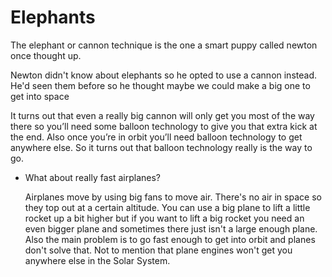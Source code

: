 # Elephants

The elephant or cannon technique is the one a smart puppy called newton once thought up. <puppy image>

Newton didn't know about elephants so he opted to use a cannon instead. He'd seen them before so he thought maybe we could make a big one to get into space

 <example hydrogen example cannon>

It turns out that even a really big cannon will only get you most of the way there so you’ll need some balloon technology to give you that extra kick at the end.  Also once you’re in orbit you’ll need balloon technology to get anywhere else.  So it turns out that balloon technology really is the way to go.

- What about really fast airplanes?

    Airplanes move by using big fans to move air.  There's no air in space so they top out at a certain altitude.  You can use a big plane to lift a little rocket up a bit higher but if you want to lift a big rocket you need an even bigger plane and sometimes there just isn't a large enough plane.  Also the main problem is to go fast enough to get into orbit and planes don't solve that.  Not to mention that plane engines won't get you anywhere else in the Solar System.